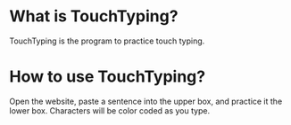 # What is TouchTyping?
TouchTyping is the program to practice touch typing.

# How to use TouchTyping?
Open the website, paste a sentence into the upper box, and practice it the lower box.
Characters will be color coded as you type.
